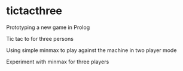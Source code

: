 # tictacthree

Prototyping a new game in Prolog

Tic tac to for three persons

Using simple minmax to play against the machine in two player mode

Experiment with minmax for three players

